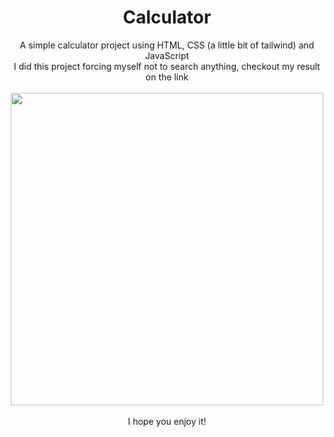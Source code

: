 <h1 align="center">Calculator</h1>

<div align="center">
A simple calculator project using HTML, CSS (a little bit of tailwind) and JavaScript<br>
I did this project forcing myself not to search anything, checkout my result on the link
</div>
<br>
<div align="center">
<img height="500em" src="https://user-images.githubusercontent.com/94479811/224774024-8575e6c8-f487-4d11-b044-22eca94b5d19.png"/>

<div align="center"><br>
I hope you enjoy it!
</div>
</div>
